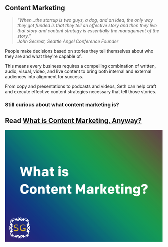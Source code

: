 ## Content Marketing

> _“When…the startup is two guys, a dog, and an idea, the only way they get funded is that they tell an effective story and then they live 
that story and content strategy is essentially the management of the story.”_
> <br>
> _John Secrest, Seattle Angel Conference Founder_

People make decisions based on stories they tell themselves about who they are and what they're capable of.

This means every business requires a compelling combination of written, audio, visual, video, and live content to bring both internal and 
external audiences into alignment for success.

From copy and presentations to podcasts and videos, Seth can help craft and execute effective content strategies necessary that tell those
stories.

### Still curious about what content marketing is?

## Read <a href="https://medium.com/@goldfarbas/what-is-content-marketing-anyway-c6a5f3275073" target="_blank">What is Content Marketing, Anyway?</a>
<a href="https://medium.com/@goldfarbas/what-is-content-marketing-anyway-c6a5f3275073" target="_blank"><img src="../images/ContentMktg.png"></a>
